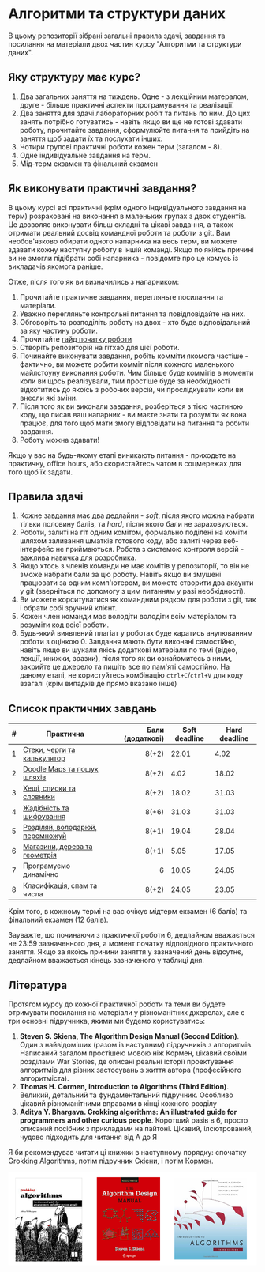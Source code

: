 # Алгоритми та структури даних
В цьому репозиторії зібрані загальні правила здачі, завдання та посилання на матеріали двох частин курсу "Алгоритми та структури даних".

## Яку структуру має курс?
1. Два загальних заняття на тиждень. Одне - з лекційним матералом, друге - більше практичні аспекти програмування та реалізації.
2. Два заняття для здачі лабораторних робіт та питань по ним. До цих занять потрібно готуватись - навіть якщо ви ще не готові здавати роботу, прочитайте завдання, сформулюйте питання та прийдіть на заняття щоб задати їх та послухати інших.
3. Чотири групові практичні роботи кожен терм (загалом - 8).
4. Одне індивідуальне завдання на терм.
5. Мід-терм екзамен та фінальний екзамен

## Як виконувати практичні завдання?
В цьому курсі всі практичні (крім одного індивідуального завдання на терм) розраховані на виконання в маленьких групах з двох студентів. Це дозволяє виконувати більш складні та цікаві завдання, а також отримати реальний досвід командної роботи та роботи з git. Вам необов'язково обирати одного напарника на весь терм, ви можете здавати кожну наступну роботу в іншій команді. Якщо по якійсь причині ви не змогли підібрати собі напарника - повідомте про це комусь із викладачів якомога раніше.

Отже, після того як ви визначились з напарником:
1. Прочитайте практичне завдання, перегляньте посилання та матеріали.
2. Уважно перегляньте контрольні питання та повідповідайте на них.
3. Обговоріть та розподіліть роботу на двох - хто буде відповідальний за яку частину роботи.
4. Прочитайте [гайд початку роботи](./quickstart.md)
5. Створіть репозиторій на гітхаб для цієї роботи.
6. Починайте виконувати завдання, робіть комміти якомога частіше - фактично, ви можете робити комміт після кожного маленького майлстоуну виконання роботи. Чим більше буде коммітів в моменти коли ви щось реалізували, тим простіше буде за необхідності відкотитись до якоїсь з робочих версій, чи прослідкувати коли ви внесли які зміни.
7. Після того як ви виконали завдання, розберіться з тією частиною коду, що писав ваш напарник - ви маєте знати та розуміти як вона працює, для того щоб мати змогу відповідати на питання та робити завдання.
8. Роботу можна здавати!

Якщо у вас на будь-якому етапі виникають питання - приходьте на практичну, office hours, або скористайтесь чатом в соцмережах для того щоб їх задати.


## Правила здачі
1. Кожне завдання має два дедлайни - _soft_, після якого можна набрати тільки половину балів, та _hard_, після якого бали не зараховуються.
2. Роботи, залиті на гіт одним комітом, формально поділені на коміти шляхом заливання шматків готового коду, або залиті через веб-інтерфейс не приймаються. Робота з системою контроля версій - важлива навичка для розробника.
3. Якщо хтось з членів команди не має комітів у репозиторії, то він не зможе набрати бали за цю роботу. Навіть якщо ви змушені працювати за одним комп'ютером, ви можете створити два акаунти у git (зверніться по допомогу з цим питанням у разі необхідності).
4. Ви можете корситуватися як командним рядком для роботи з git, так і обрати собі зручний клієнт.
5. Кожен член команди має володіти володіти всім матеріалом та розуміти код всієї роботи.
6. Будь-який виявлений плагіат у роботах буде каратись анулюванням роботи з оцінкою 0. Завдання мають бути виконані самостійно, навіть якщо ви шукали якісь додаткові матеріали по темі (відео, лекції, книжки, зразки), після того як ви ознайомитесь з ними, закрийте це джерело та пишіть все по пам'яті самостійно. На даному етапі, не користуйтесь комбінацію `ctrl+C`/`ctrl+V` для коду взагалі (крім випадків де прямо вказано інше)  

## Список практичних завдань
|  # | Практична     | Бали (додаткові) | Soft deadline | Hard deadline |
|---:|-------------|----:|---------------|---------------|
|1|[Стеки, черги та калькулятор](./assignments_2021/assignment_1.md)|8(+2)|22.01|4.02|
|2|[Doodle Maps та пошук шляхів](./assignments_2021/assignment_2.md)|8(+2)|4.02|18.02|
|3|[Хеші, списки та словники](./assignments_2021/assignment_3.md)|8(+2)|18.02|31.03|
|4|[Жадібність та шифрування](./assignments_2021/assignment_4.md)|8(+6)|31.03|31.03|
|5|[Розділяй, володарюй, перемножуй](./assignments_2021/assignment_5.md)|8(+1)|19.04|28.04|
|6|[Магазини, дерева та геометрія](./assignments_2021/assignment_6.md)|8(+1)|5.05 |17.05|
|7|Програмуємо динамічно|6|10.05|24.05|
|8|Класифікація, спам та числа|8(+2)|24.05|23.05|

Крім того, в кожному термі на вас очікує мідтерм екзамен (6 балів) та фінальний екзамен (12 балів).

Зауважте, що починаючи з практичної роботи 6, дедлайном вважається не 23:59 зазначенного дня, а момент початку відповідного практичного заняття. Якщо за якоїсь причини заняття у зазначений день відсутнє, дедлайном вважається кінець зазначеного у таблиці дня.

## Література
Протягом курсу до кожної практичної роботи та теми ви будете отримувати посилання на матеріали у різноманітних джерелах, але є три основні підручника, якими ми будемо користуватись:
1. **Steven S. Skiena, The Algorithm Design Manual (Second Edition)**. Один з найвідоміших (разом із наступним) підручників з алгоритмів. Написаний загалом простішею мовою ніж Кормен, цікавий своїми розділами War Stories, де описані реальні історії проектування алгоритмів для різних застосувань з життя автора (професійного алгоритміста).
2. **Thomas H. Cormen, Introduction to Algorithms (Third Edition)**. Великий, детальний та фундаментальний підручник. Особливо цікавий різноманітними вправами в кінці кожного розділу
3. **Aditya Y. Bhargava. Grokking algorithms: An illustrated guide for programmers and other curious people**. Коротший разів в 6, просто описаний посібник з прикладами на пайтоні. Цікавий, ілсютрований, чудово підходить для читання від А до Я

Я би рекомендував читати ці книжки в наступному порядку: спочатку Grokking Algorithms, потім підручник Скієни, і потім Кормен. 

![wdawd](./res/books.png)
